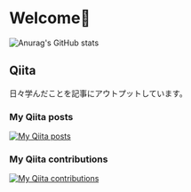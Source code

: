# Welcome👋

![Anurag's GitHub stats](https://github-readme-stats.vercel.app/api?username=couragenki)

## Qiita
日々学んだことを記事にアウトプットしています。
### My Qiita posts
[![My Qiita posts](https://qiita-badge.apiapi.app/s/couragenki/posts.svg)](http://qiita.com/GenkiMatsubara)
### My Qiita contributions
[![My Qiita contributions](https://qiita-badge.apiapi.app/s/GenkiMatsubara/contributions.svg)](http://qiita.com/GenkiMatsubara)



<!--
**GenkiMatsubara/GenkiMatsubara** is a ✨ _special_ ✨ repository because its `README.md` (this file) appears on your GitHub profile.

Here are some ideas to get you started:

- 🔭 I’m currently working on ...
- 🌱 I’m currently learning ...
- 👯 I’m looking to collaborate on ...
- 🤔 I’m looking for help with ...
- 💬 Ask me about ...
- 📫 How to reach me: ...
- 😄 Pronouns: ...
- ⚡ Fun fact: ...
-->
